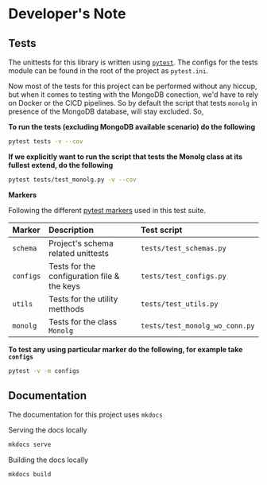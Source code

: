 # Developer's Note

## Tests

The unittests for this library is written using [`pytest`](https://docs.pytest.org/). The configs for the tests module can be found in the root of the project as `pytest.ini`.

Now most of the tests for this project can be performed without any hiccup, but when it comes to testing with the MongoDB conection, we'd have to rely on Docker
or the CICD pipelines. So by default the script that tests `monolg` in presence of the MongoDB database, will stay excluded. So,

**To run the tests (excluding MongoDB available scenario) do the following**

```bash
pytest tests -v --cov
```

**If we explicitly want to run the script that tests the Monolg class at its fullest extend, do the following**

```bash
pytest tests/test_monolg.py -v --cov
```

__Markers__

Following the different [pytest markers](https://docs.pytest.org/en/7.1.x/example/markers.html) used in this test suite.

|Marker|Description|Test script|
|:-----|:----------|:----------|
|`schema`|Project's schema related unittests|`tests/test_schemas.py`|
|`configs`|Tests for the configuration file & the keys|`tests/test_configs.py`|
|`utils`|Tests for the utility metthods|`tests/test_utils.py`|
|`monolg`|Tests for the class `Monolg`|`tests/test_monolg_wo_conn.py`|

**To test any using particular marker do the following, for example take `configs`**

```bash
pytest -v -m configs
```

## Documentation

The documentation for this project uses ``mkdocs``

Serving the docs locally
```bash
mkdocs serve
```

Building the docs locally
```bash
mkdocs build
```
